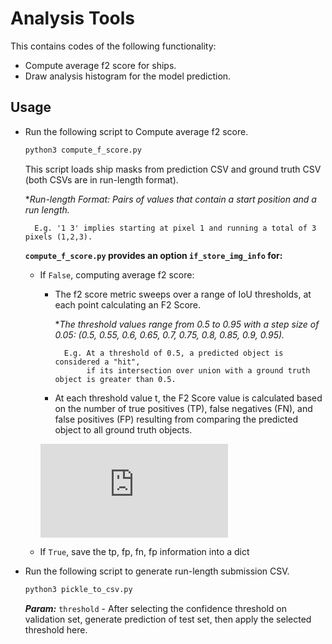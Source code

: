 # Analysis Tools

This contains codes of the following functionality: 
- Compute average f2 score for ships.
- Draw analysis histogram for the model prediction.


## ##
## Usage
- Run the following script to Compute average f2 score.
    ```sh
    python3 compute_f_score.py
    ```
  This script loads ship masks from prediction CSV and ground truth CSV (both CSVs are in run-length format).
        
  **Run-length Format: Pairs of values that contain a start position and a run length.* 
            
        E.g. '1 3' implies starting at pixel 1 and running a total of 3 pixels (1,2,3).
  
  **`compute_f_score.py` provides an option `if_store_img_info` for:** 
      
    - If `False`, computing average f2 score:
        
        - The f2 score metric sweeps over a range of IoU thresholds, at each point calculating an F2 Score. 
            
            **The threshold values range from 0.5 to 0.95 with a step size of 0.05: 
            (0.5, 0.55, 0.6, 0.65, 0.7, 0.75, 0.8, 0.85, 0.9, 0.95).*
        
                E.g. At a threshold of 0.5, a predicted object is considered a "hit", 
                     if its intersection over union with a ground truth object is greater than 0.5.
        
        - At each threshold value t, the F2 Score value is calculated based on the number of true positives (TP), false 
        negatives (FN), and false positives (FP) resulting from comparing the predicted object to all ground truth objects.
        
        ![](https://latex.codecogs.com/svg.latex?x%3D%5Cfrac%7B-b%5Cpm%5Csqrt%7Bb%5E2-4ac%7D%7D%7B2a%7D)

        
    - If `True`, save the tp, fp, fn, fp information into a dict
    

 
 - Run the following script to generate run-length submission CSV.
    ```sh
    python3 pickle_to_csv.py
    ```
    ***Param:*** `threshold` - After selecting the confidence threshold on validation set, generate prediction of test 
    set, then apply the selected threshold here.